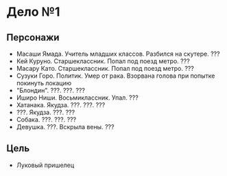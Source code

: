 # Дело №1

## Персонажи

*   Масаши Ямада.
    Учитель младших классов.
    Разбился на скутере.
    ???
*   Кей Куруно.
    Старшеклассник.
    Попал под поезд метро.
    ???
*   Масару Като.
    Старшеклассник.
    Попал под поезд метро.
    ???
*   Сузуки Горо.
    Политик.
    Умер от рака.
    Взорвана голова при попытке покинуть локацию
*   "Блондин".
    ???.
    ???.
    ???
*   Иширо Ниши.
    Восьмиклассник.
    Упал.
    ???
*   Хатанака.
    Якудза.
    ???.
    ???.
    ???
*   ???.
    Якудза.
    ???.
    ???
*   Собака.
    ???.
    ???.
    ???    
*   Девушка.
    ???.
    Вскрыла вены.
    ???

## Цель

*   Луковый пришелец
